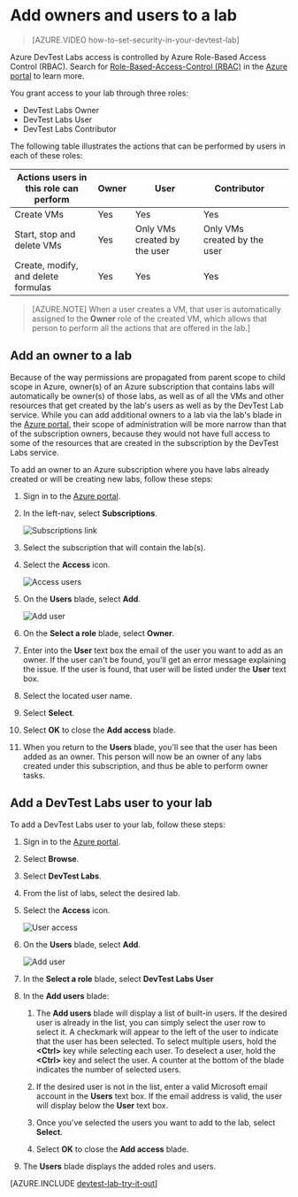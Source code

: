 <properties
	pageTitle="Add owners and users to a lab in Azure DevTest Labs| Microsoft Azure"
	description="Securely add a user who is not in your subscription to Azure DevTest Labs"
	services="devtest-lab,virtual-machines"
	documentationCenter="na"
	authors="tomarcher"
	manager="douge"
	editor=""/>

<tags
	ms.service="devtest-lab"
	ms.workload="na"
	ms.tgt_pltfrm="na"
	ms.devlang="na"
	ms.topic="article"
	ms.date="08/30/2016"
	ms.author="tarcher"/>

# Add owners and users to a lab

> [AZURE.VIDEO how-to-set-security-in-your-devtest-lab]

Azure DevTest Labs access is controlled by Azure Role-Based Access Control (RBAC). Search for [Role-Based-Access-Control (RBAC)](https://azure.microsoft.com/search/?q=role%20based%20access%20control) in the [Azure portal](http://go.microsoft.com/fwlink/p/?LinkID=525040) to learn more.

You grant access to your lab through three roles:

- DevTest Labs Owner
- DevTest Labs User
- DevTest Labs Contributor

The following table illustrates the actions that can be performed by users in each of these roles:

| Actions users in this role can perform | Owner | User                           | Contributor                    |   |
|----------------------------------------|-------|--------------------------------|--------------------------------|---|
| Create VMs                             | Yes   | Yes                            | Yes                            |   |
| Start, stop and delete VMs             | Yes   | Only VMs created by the user   | Only VMs created by the user   |   |
| Create, modify, and delete formulas    | Yes   | Yes                            | Yes                            |   |

> [AZURE.NOTE] When a user creates a VM, that user is automatically assigned to the **Owner** role of the created VM, which allows that person to perform all the actions that are offered in the lab.]

## Add an owner to a lab

Because of the way permissions are propagated from parent scope to child scope in Azure, owner(s) of an Azure subscription that contains labs will automatically be owner(s) of those labs, as well as of all the VMs and other resources that get created by the lab's users as well as by the DevTest Lab service. While you can add additional owners to a lab via the lab's blade in the [Azure portal](http://go.microsoft.com/fwlink/p/?LinkID=525040), their scope of administration will be more narrow than that of the subscription owners, because they would not have full access to some of the resources that are created in the subscription by the DevTest Labs service. 

To add an owner to an Azure subscription where you have labs already created or will be creating new labs, follow these steps:

1. Sign in to the [Azure portal](http://go.microsoft.com/fwlink/p/?LinkID=525040).

1. In the left-nav, select **Subscriptions**.

	![Subscriptions link](./media/devtest-lab-add-devtest-user/subscriptions.png)
	
1. Select the subscription that will contain the lab(s).

1. Select the **Access** icon. 

	![Access users](./media/devtest-lab-add-devtest-user/access-users.png)

1. On the **Users** blade, select **Add**.

	![Add user](./media/devtest-lab-add-devtest-user/devtest-users-blade.png)

1. On the **Select a role** blade, select **Owner**.

1. Enter into the **User** text box the email of the user you want to add as an owner. If the user can't be found, you'll get an error message explaining the issue. If the user is found, that user will be listed under the **User** text box.

1. Select the located user name.

1. Select **Select**.

1. Select **OK** to close the **Add access** blade.

1. When you return to the **Users** blade, you'll see that the user has been added as an owner. This person will now be an owner of any labs created under this subscription, and thus be able to perform owner tasks. 

## Add a DevTest Labs user to your lab

To add a DevTest Labs user to your lab, follow these steps:

1. Sign in to the [Azure portal](http://go.microsoft.com/fwlink/p/?LinkID=525040).

1. Select **Browse**.

1. Select **DevTest Labs**.

1. From the list of labs, select the desired lab.   

1. Select the **Access** icon.

	![User access](./media/devtest-lab-add-devtest-user/devtest-lab-home-blade.png)

1. On the **Users** blade, select **Add**.

	![Add user](./media/devtest-lab-add-devtest-user/devtest-users-blade.png)

1. In the **Select a role** blade, select **DevTest Labs User**

1. In the **Add users** blade:

	1. The **Add users** blade will display a list of built-in users. If the desired user is already in the list, you can simply select the user row to select it. A checkmark will appear to the left of the user to indicate that the user has been selected. To select multiple users, hold the **&lt;Ctrl>** key while selecting each user. To deselect a user, hold the **&lt;Ctrl>** key and select the user. A counter at the bottom of the blade indicates the number of selected users.

	1. If the desired user is not in the list, enter a valid Microsoft email account in the **Users** text box. If the email address is valid, the user will display below the **User** text box.    

	1. Once you've selected the users you want to add to the lab, select **Select**.

	1. Select **OK** to close the **Add access** blade.

1. The **Users** blade displays the added roles and users.

[AZURE.INCLUDE [devtest-lab-try-it-out](../../includes/devtest-lab-try-it-out.md)]

